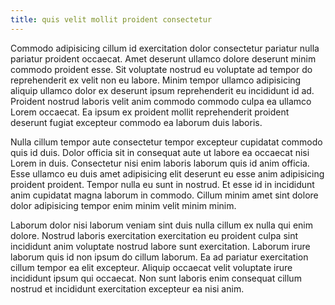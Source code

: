 ```yaml
---
title: quis velit mollit proident consectetur
---
```


Commodo adipisicing cillum id exercitation dolor consectetur pariatur nulla pariatur proident occaecat. Amet deserunt ullamco dolore deserunt minim commodo proident esse. Sit voluptate nostrud eu voluptate ad tempor do reprehenderit ex velit non eu labore. Minim tempor ullamco adipisicing aliquip ullamco dolor ex deserunt ipsum reprehenderit eu incididunt id ad. Proident nostrud laboris velit anim commodo commodo culpa ea ullamco Lorem occaecat. Ea ipsum ex proident mollit reprehenderit proident deserunt fugiat excepteur commodo ea laborum duis laboris.

Nulla cillum tempor aute consectetur tempor excepteur cupidatat commodo quis id duis. Dolor officia sit in consequat aute ut labore ea occaecat nisi Lorem in duis. Consectetur nisi enim laboris laborum quis id anim officia. Esse ullamco eu duis amet adipisicing elit deserunt eu esse anim adipisicing proident proident. Tempor nulla eu sunt in nostrud. Et esse id in incididunt anim cupidatat magna laborum in commodo. Cillum minim amet sint dolore dolor adipisicing tempor enim minim velit minim minim.

Laborum dolor nisi laborum veniam sint duis nulla cillum ex nulla qui enim dolore. Nostrud laboris exercitation exercitation eu proident culpa sint incididunt anim voluptate nostrud labore sunt exercitation. Laborum irure laborum quis id non ipsum do cillum laborum. Ea ad pariatur exercitation cillum tempor ea elit excepteur. Aliquip occaecat velit voluptate irure incididunt ipsum qui occaecat. Non sunt laboris enim consequat cillum nostrud et incididunt exercitation excepteur ea nisi anim.
